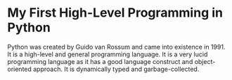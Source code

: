 # My First High-Level Programming in Python

Python was created by Guido van Rossum and came into existence in 1991. It is a high-level and general programming language. It is a very lucid programming language as it has a good language construct and object-oriented approach. It is dynamically typed and garbage-collected.

